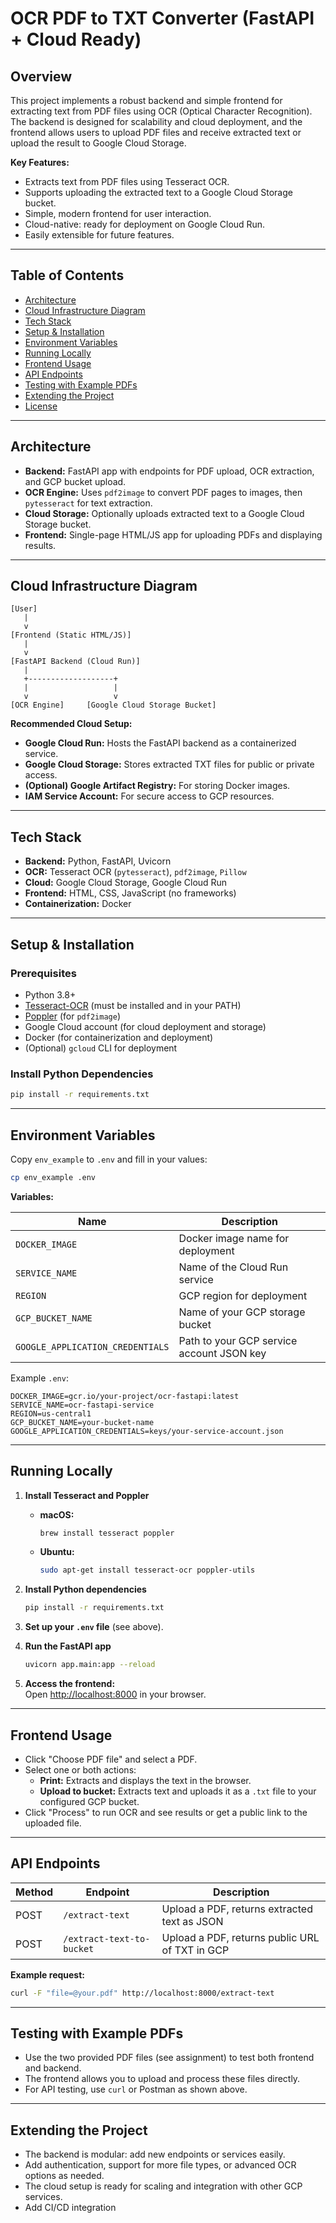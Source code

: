 # OCR PDF to TXT Converter (FastAPI + Cloud Ready)

## Overview

This project implements a robust backend and simple frontend for extracting text from PDF files using OCR (Optical Character Recognition). The backend is designed for scalability and cloud deployment, and the frontend allows users to upload PDF files and receive extracted text or upload the result to Google Cloud Storage.

**Key Features:**
- Extracts text from PDF files using Tesseract OCR.
- Supports uploading the extracted text to a Google Cloud Storage bucket.
- Simple, modern frontend for user interaction.
- Cloud-native: ready for deployment on Google Cloud Run.
- Easily extensible for future features.

---

## Table of Contents

- [Architecture](#architecture)
- [Cloud Infrastructure Diagram](#cloud-infrastructure-diagram)
- [Tech Stack](#tech-stack)
- [Setup & Installation](#setup--installation)
- [Environment Variables](#environment-variables)
- [Running Locally](#running-locally)
- [Frontend Usage](#frontend-usage)
- [API Endpoints](#api-endpoints)
- [Testing with Example PDFs](#testing-with-example-pdfs)
- [Extending the Project](#extending-the-project)
- [License](#license)

---

## Architecture

- **Backend:** FastAPI app with endpoints for PDF upload, OCR extraction, and GCP bucket upload.
- **OCR Engine:** Uses `pdf2image` to convert PDF pages to images, then `pytesseract` for text extraction.
- **Cloud Storage:** Optionally uploads extracted text to a Google Cloud Storage bucket.
- **Frontend:** Single-page HTML/JS app for uploading PDFs and displaying results.

---

## Cloud Infrastructure Diagram

```
[User]
   |
   v
[Frontend (Static HTML/JS)]
   |
   v
[FastAPI Backend (Cloud Run)]
   |
   +-------------------+
   |                   |
   v                   v
[OCR Engine]     [Google Cloud Storage Bucket]
```

**Recommended Cloud Setup:**
- **Google Cloud Run:** Hosts the FastAPI backend as a containerized service.
- **Google Cloud Storage:** Stores extracted TXT files for public or private access.
- **(Optional) Google Artifact Registry:** For storing Docker images.
- **IAM Service Account:** For secure access to GCP resources.

---

## Tech Stack

- **Backend:** Python, FastAPI, Uvicorn
- **OCR:** Tesseract OCR (`pytesseract`), `pdf2image`, `Pillow`
- **Cloud:** Google Cloud Storage, Google Cloud Run
- **Frontend:** HTML, CSS, JavaScript (no frameworks)
- **Containerization:** Docker

---

## Setup & Installation

### Prerequisites

- Python 3.8+
- [Tesseract-OCR](https://github.com/tesseract-ocr/tesseract) (must be installed and in your PATH)
- [Poppler](http://blog.alivate.com.au/poppler-windows/) (for `pdf2image`)
- Google Cloud account (for cloud deployment and storage)
- Docker (for containerization and deployment)
- (Optional) `gcloud` CLI for deployment

### Install Python Dependencies

```bash
pip install -r requirements.txt
```

---

## Environment Variables

Copy `env_example` to `.env` and fill in your values:

```bash
cp env_example .env
```

**Variables:**

| Name                        | Description                                      |
|-----------------------------|--------------------------------------------------|
| `DOCKER_IMAGE`              | Docker image name for deployment                 |
| `SERVICE_NAME`              | Name of the Cloud Run service                    |
| `REGION`                    | GCP region for deployment                        |
| `GCP_BUCKET_NAME`           | Name of your GCP storage bucket                  |
| `GOOGLE_APPLICATION_CREDENTIALS` | Path to your GCP service account JSON key |

Example `.env`:
```
DOCKER_IMAGE=gcr.io/your-project/ocr-fastapi:latest
SERVICE_NAME=ocr-fastapi-service
REGION=us-central1
GCP_BUCKET_NAME=your-bucket-name
GOOGLE_APPLICATION_CREDENTIALS=keys/your-service-account.json
```

---

## Running Locally

1. **Install Tesseract and Poppler**

   - **macOS:**  
     ```bash
     brew install tesseract poppler
     ```
   - **Ubuntu:**  
     ```bash
     sudo apt-get install tesseract-ocr poppler-utils
     ```

2. **Install Python dependencies**
   ```bash
   pip install -r requirements.txt
   ```

3. **Set up your `.env` file** (see above).

4. **Run the FastAPI app**
   ```bash
   uvicorn app.main:app --reload
   ```

5. **Access the frontend:**  
   Open [http://localhost:8000](http://localhost:8000) in your browser.

---

## Frontend Usage

- Click "Choose PDF file" and select a PDF.
- Select one or both actions:
  - **Print:** Extracts and displays the text in the browser.
  - **Upload to bucket:** Extracts text and uploads it as a `.txt` file to your configured GCP bucket.
- Click "Process" to run OCR and see results or get a public link to the uploaded file.

---

## API Endpoints

| Method | Endpoint                  | Description                                      |
|--------|---------------------------|--------------------------------------------------|
| POST   | `/extract-text`           | Upload a PDF, returns extracted text as JSON     |
| POST   | `/extract-text-to-bucket` | Upload a PDF, returns public URL of TXT in GCP   |

**Example request:**

```bash
curl -F "file=@your.pdf" http://localhost:8000/extract-text
```

---

## Testing with Example PDFs

- Use the two provided PDF files (see assignment) to test both frontend and backend.
- The frontend allows you to upload and process these files directly.
- For API testing, use `curl` or Postman as shown above.

---

## Extending the Project

- The backend is modular: add new endpoints or services easily.
- Add authentication, support for more file types, or advanced OCR options as needed.
- The cloud setup is ready for scaling and integration with other GCP services.
- Add CI/CD integration

